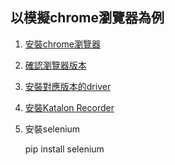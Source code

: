 ## 以模擬chrome瀏覽器為例

1. [安裝chrome瀏覽器](https://www.google.com/intl/zh-TW/chrome/)
2. [確認瀏覽器版本](chrome://settings/)
3. [安裝對應版本的driver](https://sites.google.com/a/chromium.org/chromedriver/downloads)
4. [安裝Katalon Recorder](https://chrome.google.com/webstore/detail/katalon-recorder-selenium/ljdobmomdgdljniojadhoplhkpialdid)
5. 安裝selenium

    pip install selenium